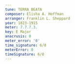 ```yaml
---
tune: TERRA BEATA
composer: Elisha A. Hoffman
arranger: Franklin L. Sheppard
year: 1823-1915
meter: 7.7.7.3.
key: E Major
anacrusis: 0
meter_error: '0'
time_signature: 6/8
meterError: 0
timeSignature: 6/8
---
```

